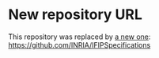 # New repository URL

This repository was replaced by [a new one](https://github.com/INRIA/IFIPSpecifications): https://github.com/INRIA/IFIPSpecifications
